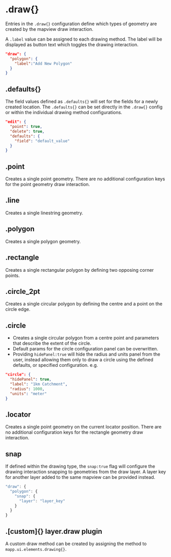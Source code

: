 # .draw{}

Entries in the `.draw{}` configuration define which types of geometry are created by the mapview draw interaction.

A `.label` value can be assigned to each drawing method. The label will be displayed as button text which toggles the drawing interaction.

```json
"draw": {
  "polygon": {
    "label":"Add New Polygon"
  }
}
```

## .defaults{}

The field values defined as `.defaults{}` will set for the fields for a newly created location.
The `.defaults{}` can be set directly in the `.draw{}` config or within the individual drawing method configurations.

```json
"edit": {
  "point": true,
  "delete": true,
  "defaults": {
    "field": "default_value"
  }
}
```

## .point

Creates a single point geometry.
There are no additional configuration keys for the point geometry draw interaction.

## .line

Creates a single linestring geometry.

## .polygon

Creates a single polygon geometry.

## .rectangle

Creates a single rectangular polygon by defining two opposing corner points.

## .circle_2pt

Creates a single circular polygon by defining the centre and a point on the circle edge.

## .circle

- Creates a single circular polygon from a centre point and parameters that describe the extent of the circle.
- Default params for the circle configuration panel can be overwritten.
- Providing `hidePanel:true` will hide the radius and units panel from the user, instead allowing them only to draw a circle using the defined defaults, or specified configuration.
  e.g.

```json
"circle": {
  "hidePanel": true,
  "label": "1km Catchment",
  "radius": 1000,
  "units": "meter"
}
```

## .locator

Creates a single point geometry on the current locator position.
There are no additional configuration keys for the rectangle geometry draw interaction.

## snap

If defined within the drawing type, the `snap:true` flag will configure the drawing interaction snapping to geometries from the draw layer. A layer key for another layer added to the same mapview can be provided instead.

```js
"draw": {
  "polygon": {
    "snap": {
      "layer": "layer_key"
    }
  }
}
```

## .[custom]{} layer.draw plugin

A custom draw method can be created by assigning the method to `mapp.ui.elements.drawing{}`.
